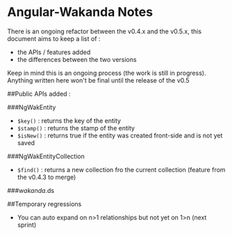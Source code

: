 Angular-Wakanda Notes
=====================
There is an ongoing refactor between the v0.4.x and the v0.5.x, this document aims to keep a list of :

* the APIs / features added
* the differences between the two versions

Keep in mind this is an ongoing process (the work is still in progress). Anything written here won't be final until the release of the v0.5


##Public APIs added :

###NgWakEntity

* `$key()` : returns the key of the entity
* `$stamp()` : returns the stamp of the entity
* `$isNew()` : returns true if the entity was created front-side and is not yet saved

###NgWakEntityCollection

* `$find()` : returns a new collection fro the current collection (feature from the v0.4.3 to merge)

###$wakanda.$ds

##Temporary regressions

* You can auto expand on n>1 relationships but not yet on 1>n (next sprint)